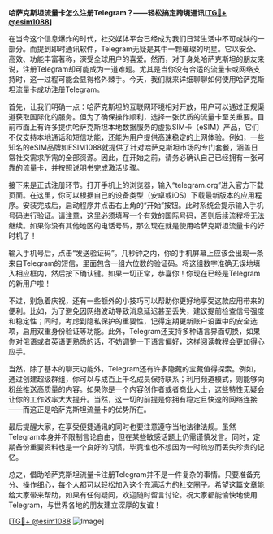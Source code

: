 **哈萨克斯坦流量卡怎么注册Telegram？——轻松搞定跨境通讯[[TG💪+ @esim1088](https://t.me/s/esim1088)]**

在当今这个信息爆炸的时代，社交媒体平台已经成为我们日常生活中不可或缺的一部分。而提到即时通讯软件，Telegram无疑是其中一颗璀璨的明星。它以安全、高效、功能丰富著称，深受全球用户的喜爱。然而，对于身处哈萨克斯坦的朋友来说，注册Telegram却可能成为一道难题。尤其是当你没有合适的流量卡或网络支持时，这一过程可能会显得格外棘手。今天，我们就来详细聊聊如何使用哈萨克斯坦流量卡成功注册Telegram。

首先，让我们明确一点：哈萨克斯坦的互联网环境相对开放，用户可以通过正规渠道获取国际化的服务。但为了确保操作顺利，选择一张优质的流量卡至关重要。目前市面上有许多提供哈萨克斯坦本地数据服务的虚拟SIM卡（eSIM）产品，它们不仅支持本地通话和短信功能，还能为用户提供高速稳定的上网体验。例如，一些知名的eSIM品牌如ESIM1088就提供了针对哈萨克斯坦市场的专门套餐，涵盖日常社交需求所需的全部资源。因此，在开始之前，请务必确认自己已经拥有一张可靠的流量卡，并按照说明书完成激活步骤。

接下来是正式注册环节。打开手机上的浏览器，输入“telegram.org”进入官方下载页面。在这里，你可以根据自己的设备类型（安卓或iOS）下载最新版本的应用程序。安装完成后，启动程序并点击右上角的“开始”按钮。此时系统会提示输入手机号码进行验证。请注意，这里必须填写一个有效的国际号码，否则后续流程将无法继续。如果你没有其他地区的电话号码，那么现在就是使用哈萨克斯坦流量卡的好时机了！

输入手机号后，点击“发送验证码”。几秒钟之内，你的手机屏幕上应该会出现一条来自Telegram的短信，里面包含一组六位数的验证码。将这组数字准确无误地填入相应框内，然后按下确认键。如果一切正常，恭喜你！你现在已经是Telegram的新用户啦！

不过，别急着庆祝，还有一些额外的小技巧可以帮助你更好地享受这款应用带来的便利。比如，为了避免因网络波动导致消息延迟甚至丢失，建议提前检查信号强度和稳定性；同时，考虑到隐私保护的重要性，记得定期更新账户设置中的安全选项，启用双重身份验证等功能。此外，Telegram还支持多种语言界面切换，如果你对俄语或者英语更熟悉的话，不妨调整一下语言偏好，这样阅读教程会更加得心应手。

当然，除了基本的聊天功能外，Telegram还有许多隐藏的宝藏值得探索。例如，通过创建超级群组，你可以与成百上千名成员保持联系；利用频道模式，则能够向粉丝推送高质量的内容。如果你是一个内容创作者或者商业人士，这些特性无疑会让你的工作效率大大提升。当然，这一切的前提是你拥有稳定且快速的网络连接——而这正是哈萨克斯坦流量卡的优势所在。

最后提醒大家，在享受便捷通讯的同时也要注意遵守当地法律法规。虽然Telegram本身并不限制言论自由，但在某些敏感话题上仍需谨慎发言。同时，定期备份重要资料也是一个良好的习惯，毕竟谁也不想因为一时疏忽而丢失珍贵的记忆。

总之，借助哈萨克斯坦流量卡注册Telegram并不是一件复杂的事情。只要准备充分、操作细心，每个人都可以轻松加入这个充满活力的社交圈子。希望这篇文章能给大家带来帮助，如果有任何疑问，欢迎随时留言讨论。祝大家都能愉快地使用Telegram，与世界各地的朋友建立深厚的友谊！

[[TG💪+ @esim1088](https://t.me/s/esim1088) ![Image](https://i.postimg.cc/4NQfJmqS/Snipaste-2025-05-13-00-14-12.png)]